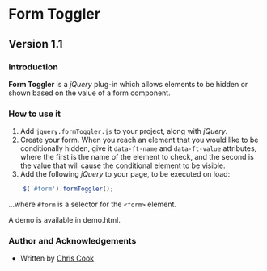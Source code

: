 # Form Toggler

## Version 1.1

### Introduction

__Form Toggler__ is a _jQuery_ plug-in which allows elements to be hidden or shown based on the value of a form component.

### How to use it

1. Add `jquery.formToggler.js` to your project, along with _jQuery_.
2. Create your form. When you reach an element that you would like to be conditionally hidden, give it `data-ft-name` and `data-ft-value` attributes, where the first is the name of the element to check, and the second is the value that will cause the conditional element to be visible.
3. Add the following _jQuery_ to your page, to be executed on load:

```javascript
	$('#form').formToggler();
```

...where `#form` is a selector for the `<form>` element.

A demo is available in demo.html.

### Author and Acknowledgements

+ Written by [Chris Cook](http://chris-cook.co.uk)
